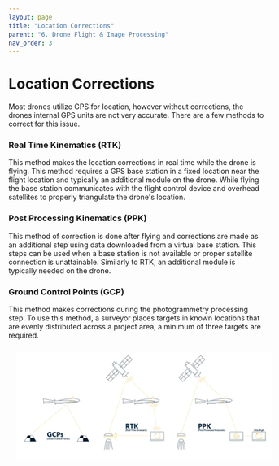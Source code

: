 ```yaml
---
layout: page
title: "Location Corrections"
parent: "6. Drone Flight & Image Processing"
nav_order: 3
---
```


# Location Corrections

Most drones utilize GPS for location, however without corrections, the drones internal GPS units are not very accurate.  There are a few methods to correct for this issue.

### Real Time Kinematics (RTK)

This method makes the location corrections in real time while the drone is flying.  This method requires a GPS base station in a fixed location near the flight location and typically an additional module on the drone.  While flying the base station communicates with the flight control device and overhead satellites to properly triangulate the drone's location.

### Post Processing Kinematics (PPK)

This method of correction is done after flying and corrections are made as an additional step using data downloaded from a virtual base station.  This steps can be used when a base station is not available or proper satellite connection is unattainable. Similarly to RTK, an additional module is typically needed on the drone.

### Ground Control Points (GCP)

This method makes corrections during the photogrammetry processing step.  To use this method, a surveyor places targets in known locations that are evenly distributed across a project area, a minimum of three targets are required.  

<img align="center" src="../images/drone/GPS_Corrections.jpg" hspace="15" vspace="10" width="1000">